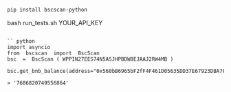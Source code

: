 ``` bash
pip install bscscan-python
````

bash run_tests.sh YOUR_API_KEY
````

`` python
import asyncio
from  bscscan  import  BscScan 
bsc  =  BscScan ( WPPIN27EES74N5ASJHPBDW8EJAAJ2RW4MB )

bsc.get_bnb_balance(address="0x560bB6965bF2fF4F461D05635DD37E67923DBA7F")

> '7686820749556864'
